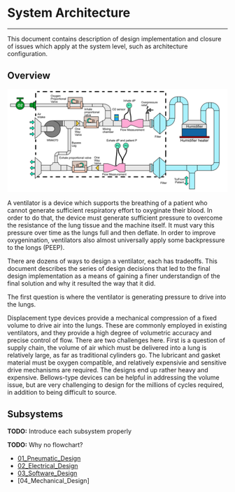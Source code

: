 # System Architecture

-------------

This document contains description of design implementation and closure of issues which
apply at the system level, such as architecture configuration.

## Overview

![Ventilator Design Overview](Ventilator_Design_Overview.png)

A ventilator is a device which supports the breathing of a patient who cannot generate sufficient respiratory effort to oxyginate their blood. In order to do that, the device must generate sufficient pressure to overcome the resistance of the lung tissue and the machine itself. It must vary this pressure over time as the lungs full and then deflate. In order to improve oxygenination, ventilators also almost universally apply some backpressure to the longs (PEEP). 

There are dozens of ways to design a ventilator, each has tradeoffs. This document describes the series of design decisions that led to the final design implementation as a means of gaining a finer understandign of the final solution and why it resulted the way that it did. 

The first question is where the ventilator is generating pressure to drive into the lungs. 

Displacement type devices provide a mechanical compression of a fixed volume to drive air into the lungs. These are commonly employed in existing ventilators, and they provide a high degree of volumetric accuracy and precise control of flow. There are two challenges here. First is a question of supply chain, the volume of air which must be delivered into a lung is relatively large, as far as traditional cylinders go. The lubricant and gasket material must be oxygen compatible, and relatively expensivie and sensitive drive mechanisms are required. The designs end up rather heavy and expensive. Bellows-type devices can be helpful in addressing the volume issue, but are very challenging to design for the millions of cycles required, in addition to being difficult to source. 

## Subsystems

**TODO:** Introduce each subsystem properly

**TODO:** Why no flowchart?

   * [01_Pneumatic_Design](pneumatic_design/README.md)
   * [02_Electrical_Design](electrical_design/README.md)
   * [03_Software_Design](https://github.com/RespiraWorks/VentilatorSoftware)
   * [04_Mechanical_Design]
